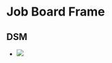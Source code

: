 <!-- @format -->

# Job Board Frame

## DSM
* ![](https://ultimaker.invisionapp.com/dsm/ultimaker/ultimaker-com/asset/components/)
